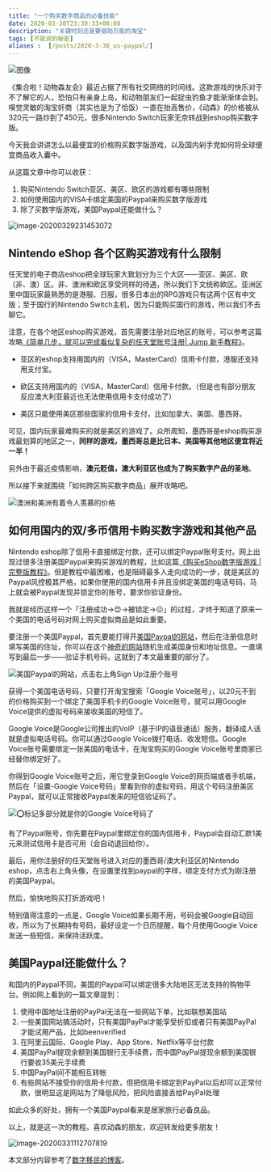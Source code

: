 ```yaml
---
title: "一个购买数字商品的必备技能"
date: 2020-03-30T23:39:33+08:00
description: "关键时刻还是要借助万能的淘宝"
tags: [不能说的秘密]
aliases :  [/posts/2020-3-30_us-paypal/]
---
```


![图像](https://pbs.twimg.com/media/ET46ksZUUAA9t_l?format=jpg&name=large)

《集合啦！动物森友会》最近占据了所有社交网络的时间线。这款游戏的快乐对于不了解它的人，恐怕只有亲身上岛，和动物朋友们一起捉虫钓鱼才能渐渐体会到。嗅觉灵敏的淘宝奸商（其实也是为了恰饭）一直在抬高售价，《动森》的价格被从320元一路炒到了450元，很多Nintendo Switch玩家无奈转战到eshop购买数字版。

今天我会讲讲怎么以最便宜的价格购买数字版游戏，以及国内剁手党如何将全球便宜商品收入囊中。

从这篇文章中你可以收获：

1. 购买Nintendo Switch亚区、美区、欧区的游戏都有哪些限制
2. 如何使用国内的VISA卡绑定美国的Paypal来购买数字版游戏
3. 除了买数字版游戏，美国Paypal还能做什么？

![image-20200329231453072](https://tva1.sinaimg.cn/large/4a41845fly1gdb7f7isabj228k1744qu.jpg)

## Nintendo eShop 各个区购买游戏有什么限制

任天堂的电子商店eshop把全球玩家大致划分为三个大区——亚区、美区、欧（非、澳）区。非、澳洲和欧区享受同样的待遇，所以我们下文统称欧区。亚洲区里中国玩家最熟悉的是港服、日服，很多日本出的RPG游戏只有这两个区有中文版；至于国行的Nintendo Switch主机，因为只能购买国行的游戏，所以我们不去聊它。

注意，在各个地区eshop购买游戏，首先需要注册对应地区的账号，可以参考这篇攻略[《简单几步，就可以完成看似复杂的任天堂账号注册| Jump 新手教程》](https://mp.weixin.qq.com/s/d9wCeRf6WgRm7pvF6Madnw)。

- 亚区的eshop支持用国内的（VISA，MasterCard）信用卡付款，港服还支持用支付宝。

- 欧区支持用国内的（VISA，MasterCard）信用卡付款。（但是也有部分朋友反应澳大利亚最近也无法使用信用卡支付成功了）

- 美区只能使用美区那些国家的信用卡支付，比如加拿大、美国、墨西哥。

可见，国内玩家最难购买的就是美区的游戏了。众所周知，墨西哥是eshop购买游戏最划算的地区之一，**同样的游戏，墨西哥总是比日本、美国等其他地区便宜将近一半！**

另外由于最近疫情影响，**澳元贬值，澳大利亚区也成为了购买数字产品的圣地**。

所以接下来就围绕「如何跨区购买数字商品」展开攻略吧。

![澳洲和美洲有着令人羡慕的价格](https://tva1.sinaimg.cn/large/4a41845fly1gdb7wd0goyj20n01dsh33.jpg)

## 如何用国内的双/多币信用卡购买数字游戏和其他产品

Nintendo eshop除了信用卡直接绑定付款，还可以绑定Paypal账号支付。网上出现过很多注册美国Paypal来购买游戏的教程，比如这篇[《购买eShop数字版游戏 | 完整版教程》](https://mp.weixin.qq.com/s/X5QJyQq86zrvbPbKq7i1xg)。但是教程中最困难，也是阻碍最多人走向成功的一步，就是美区的Paypal风控极其严格，如果你使用的国内信用卡并且没绑定美国的电话号码，马上就会被Paypal发现并锁定你的账号，要求你验证身份。

我就是经历这样一个「注册成功->😊->被锁定->😖」的过程，才终于知道了原来一个美国的电话号码对网上购买虚拟商品是如此重要。

要注册一个美国Paypal，首先要能打得开[美国Paypal的网站](https://www.paypal.com/us/home)，然后在注册信息时填写美国的住址，你可以在这个[神奇的网站](http://www.shenfendaquan.com/)随机生成美国身份和地址信息。一直填写到最后一步——验证手机号码，这就到了本文最重要的部分了。

![美国Paypal的网站，点击右上角Sign Up注册个账号](https://tva1.sinaimg.cn/large/4a41845fly1gdb7uqgb0zj21u60q2u0x.jpg)

获得一个美国电话号码，只要打开淘宝搜索「Google Voice账号」，以20元不到的价格购买到一个绑定了美国手机卡的Google Voice账号，就可以用Google Voice提供的虚拟号码来接收美国的短信了。

Google Voice是Google公司推出的VoIP（基于IP的语音通话）服务，翻译成人话就是虚拟电话号码。你可以通过Google Voice拨打电话、收发短信。Google Voice账号需要绑定一张美国的电话卡，在淘宝购买的Google Voice账号里商家已经替你绑定好了。

你得到Google Voice账号之后，用它登录到Google Voice的网页端或者手机端，然后在「设置-Google Voice号码」里看到你的虚拟号码，用这个号码注册美区Paypal，就可以正常接收Paypal发来的短信验证码了。

![⭕️标记多部分就是你的Google Voice号码了](https://tva1.sinaimg.cn/large/4a41845fgy1gdcx400fo2j20n01dsk2c.jpg)

有了Paypal账号，你先要在Paypal里绑定你的国内信用卡，Paypal会自动汇款1美元来测试信用卡是否可用（会自动退回给你）。

最后，用你注册好的任天堂账号进入对应的墨西哥/澳大利亚区的Nintendo eshop，点击右上角头像，在设置里找到paypal的字样，绑定支付方式为刚注册的美国Paypal。

然后，愉快地购买打折游戏吧！

特别值得注意的一点是，Google Voice如果长期不用，号码会被Google自动回收，所以为了长期持有号码，最好设定一个日历提醒，每个月使用Google Voice发送一些短信，来保持活跃度。

## 美国Paypal还能做什么？

和国内的Paypal不同，美国的Paypal可以绑定很多大陆地区无法支持的购物平台。例如网上看到的一篇文章提到：

1. 使用中国地址注册的PayPal无法在一些网站下单，比如联想美国站
2. 一些美国网站搞活动时，只有美国PayPal才能享受折扣或者只有美国PayPal才能试用产品，比如beenverified
3. 在阿里云国际、Google Play、App Store、Netflix等平台付款
4. 美国PayPal提现余额到美国银行无手续费，而中国PayPal提现余额到美国银行要收35美元手续费
5. 中国PayPal间不能相互转帐
6. 有些网站不接受你的信用卡付款，但把信用卡绑定到PayPal以后却可以正常付款，很明显这是网站为了降低风险，把风险直接丢给PayPal处理

如此众多的好处，拥有一个美国Paypal看来是居家旅行必备良品。

以上，就是这一次的教程。喜欢动森的朋友，欢迎转发给更多朋友！

![image-20200331112707819](https://tva1.sinaimg.cn/large/4a41845fgy1gdcy7cnadgj20iw0andn0.jpg)

本文部分内容参考了[数字移民的博客](https://blog.shuziyimin.org/)。

